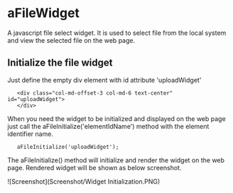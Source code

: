 # aFileWidget
A javascript file select widget. It is used to select file from the local system and view the selected file on the web page.

## Initialize the file widget

Just define the empty div element with id attribute 'uploadWidget'

```shell
   <div class="col-md-offset-3 col-md-6 text-center" id="uploadWidget"> 
   </div>
```

When you need the widget to be initialized and displayed on the web page just call the aFileInitialize('elementIdName') method with the element identifier name.

```shell
   aFileInitialize('uploadWidget');
```

The aFileInitialize() method will initialize and render the widget on the web page. 
Rendered widget will be shown as below screenshot.

![Screenshot](Screenshot/Widget Initialization.PNG)
